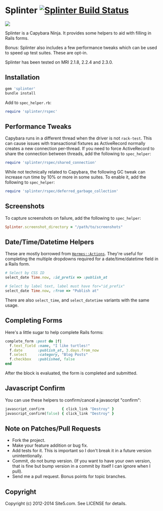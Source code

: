 # Splinter [![Splinter Build Status][Build Icon]][Build Status]

![](http://i.imgur.com/trnno.jpg)

Splinter is a Capybara Ninja. It provides some helpers to aid with filling in
Rails forms.

Bonus: Splinter also includes a few performance tweaks which can be used to
speed up test suites. These are opt-in.

Splinter has been tested on MRI 2.1.8, 2.2.4 and 2.3.0.

[Build Icon]: https://secure.travis-ci.org/site5/splinter.png?branch=master
[Build Status]: https://travis-ci.org/site5/splinter

## Installation

```ruby
gem 'splinter'
bundle install
```

Add to `spec_helper.rb`:

```ruby
require 'splinter/rspec'
```

## Performance Tweaks

Capybara runs in a different thread when the driver is not `rack-test`. This
can cause issues with transactional fixtures as ActiveRecord normally creates a
new connection per-thread. If you need to force ActiveRecord to share the
connection between threads, add the following to `spec_helper`:

```ruby
require 'splinter/rspec/shared_connection'
```

While not technically related to Capybara, the following GC tweak can increase
run time by 10% or more in some suites. To enable it, add the following to
`spec_helper`:

```ruby
require 'splinter/rspec/deferred_garbage_collection'
```

## Screenshots

To capture screenshots on failure, add the following to `spec_helper`:

```ruby
Splinter.screenshot_directory = "/path/to/screenshots"
```

## Date/Time/Datetime Helpers

These are mostly borrowed from [`Hermes::Actions`](http://git.io/bhLQqQ).
They're useful for completing the multiple dropdowns required for a
date/time/datetime field in a Rails form.

```ruby
# Select by CSS ID
select_date Time.now, :id_prefix => :publish_at

# Select by label text, label must have for="id_prefix"
select_date Time.now, :from => "Publish at"
```

There are also `select_time`, and `select_datetime` variants with the same
usage.

## Completing Forms

Here's a little sugar to help complete Rails forms:

```ruby
complete_form :post do |f|
  f.text_field :name, "I like turtles!"
  f.date       :publish_at, 3.days.from_now
  f.select     :category, "Blog Posts"
  f.checkbox   :published, false
end
```

After the block is evaluated, the form is completed and submitted.

## Javascript Confirm

You can use these helpers to confirm/cancel a javascript "confirm":

```ruby
javascript_confirm        { click_link "Destroy" }
javascript_confirm(false) { click_link "Destroy" }
```

## Note on Patches/Pull Requests

* Fork the project.
* Make your feature addition or bug fix.
* Add tests for it. This is important so I don't break it in a future version
  unintentionally.
* Commit, do not bump version. (If you want to have your own version, that is
  fine but bump version in a commit by itself I can ignore when I pull).
* Send me a pull request. Bonus points for topic branches.

## Copyright

Copyright (c) 2012-2014 Site5.com. See LICENSE for details.
